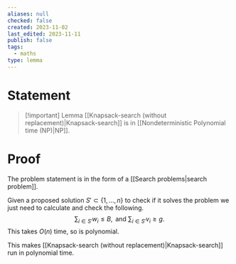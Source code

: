 ```yaml
---
aliases: null
checked: false
created: 2023-11-02
last_edited: 2023-11-11
publish: false
tags:
  - maths
type: lemma
---
```

# Statement

> [!important] Lemma
> [[Knapsack-search (without replacement)|Knapsack-search]] is in [[Nondeterministic Polynomial time (NP)|NP]].

# Proof

The problem statement is in the form of a [[Search problems|search problem]].

Given a proposed solution $S' \subset \{1, \ldots, n\}$ to check if it solves the problem we just need to calculate and check the following.
$$
\sum_{i \in S'} w_i \leq B, \mbox{ and } \sum_{i \in S'} v_i \geq g.
$$
This takes $O(n)$ time, so is polynomial.

This makes [[Knapsack-search (without replacement)|Knapsack-search]] run in polynomial time.
